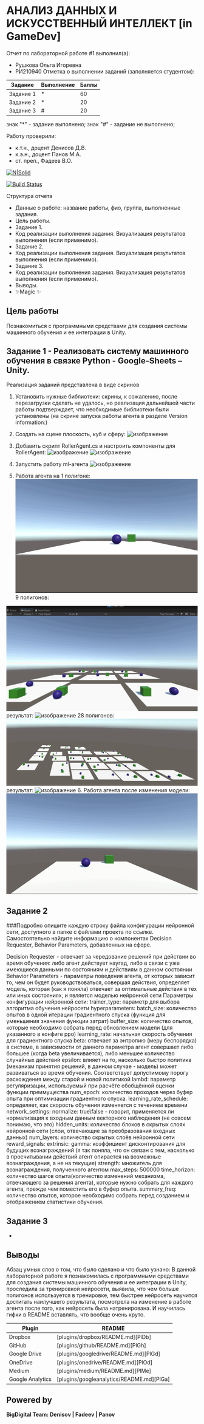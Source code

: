 # АНАЛИЗ ДАННЫХ И ИСКУССТВЕННЫЙ ИНТЕЛЛЕКТ [in GameDev]
Отчет по лабораторной работе #1 выполнил(а):
- Рушкова Ольга Игоревна
- РИ210940
Отметка о выполнении заданий (заполняется студентом):

| Задание | Выполнение | Баллы |
| ------ | ------ | ------ |
| Задание 1 | * | 60 |
| Задание 2 | * | 20 |
| Задание 3 | # | 20 |

знак "*" - задание выполнено; знак "#" - задание не выполнено;

Работу проверили:
- к.т.н., доцент Денисов Д.В.
- к.э.н., доцент Панов М.А.
- ст. преп., Фадеев В.О.

[![N|Solid](https://cldup.com/dTxpPi9lDf.thumb.png)](https://nodesource.com/products/nsolid)

[![Build Status](https://travis-ci.org/joemccann/dillinger.svg?branch=master)](https://travis-ci.org/joemccann/dillinger)

Структура отчета

- Данные о работе: название работы, фио, группа, выполненные задания.
- Цель работы.
- Задание 1.
- Код реализации выполнения задания. Визуализация результатов выполнения (если применимо).
- Задание 2.
- Код реализации выполнения задания. Визуализация результатов выполнения (если применимо).
- Задание 3.
- Код реализации выполнения задания. Визуализация результатов выполнения (если применимо).
- Выводы.
- ✨Magic ✨

## Цель работы
Познакомиться с программными средствами для создания системы машинного обучения и ее интеграции в Unity.

## Задание 1 - Реализовать систему машинного обучения в связке Python - Google-Sheets – Unity.

Реализация заданий представлена в виде скринов
1. Установить нужные библиотеки: скрины, к сожалению, после перезагрузки сделать не удалось, но реализация дальнейшей части работы подтверждает, что необходимые библиотеки были установлены (на скрине запуска работы агента в разделе  Version information:)

2. Создать на сцене плоскость, куб и сферу:
![изображение](https://user-images.githubusercontent.com/98802409/198323924-83a1c293-b916-40d3-acd4-0cbce74c96e4.png)
3. Добавить скрипт RollerAgent.cs и настроить компоненты для RollerAgent:
![изображение](https://user-images.githubusercontent.com/98802409/198324194-0e7426eb-57b9-47ff-9303-eafb0b554aff.png)
![изображение](https://user-images.githubusercontent.com/98802409/198324284-85fa6b84-d376-47fb-8ead-22d9e17fe687.png)

4. Запустить работу ml-агента
![изображение](https://user-images.githubusercontent.com/98802409/200939505-afdc5bec-c253-420d-9e6e-1da9f0126057.png)
5. Работа агента на 1 полигоне:
![image](https://github.com/SomEnaMeforme/DA-in-GameDev-lab1/blob/task_3/%D0%B4%D0%BB%D1%8F%20%D0%BB%D0%B0%D0%B1%D1%8B%20-1.gif)
9 полигонов:

![image](https://github.com/SomEnaMeforme/DA-in-GameDev-lab1/blob/task_3/%D0%B4%D0%BB%D1%8F%20%D0%BB%D0%B0%D0%B1%D1%8B%20-9.gif)
результат:
![изображение](https://user-images.githubusercontent.com/98802409/200949926-f23cad0a-cdb7-4590-85cd-010d4ae445ca.png)
28 полигонов:
![изображение](https://github.com/SomEnaMeforme/DA-in-GameDev-lab1/blob/task_3/%D0%B4%D0%BB%D1%8F%20%D0%BB%D0%B0%D0%B1%D1%8B%20-%2028.gif)
результат:
![изображение](https://user-images.githubusercontent.com/98802409/200953043-2dddfe57-19fa-4c0f-9a81-f85d13db73ed.png)
6. Работа агента после изменения модели: 
![изображение](https://github.com/SomEnaMeforme/DA-in-GameDev-lab1/blob/task_3/%D0%B4%D0%BB%D1%8F%20%D0%BB%D0%B0%D0%B1%D1%8B%20-1.2.gif)




## Задание 2
###Подробно опишите каждую строку файла конфигурации нейронной сети, доступного в папке с файлами проекта по ссылке. Самостоятельно найдите информацию о компонентах Decision Requester, Behavior Parameters, добавленных на сфере.

Decision Requester - отвечает за чередование решений при действии во время обучения: либо агент действует наугад, либо в связи с уже имеющиеся данными по состояниям и действиям в данном состоянии
Behavior Parameters - параметры поведения агента, от которых зависит то, чем он будет руководствоваться, совершая действия, определяет модель, которая (как я поняла) отвечает за оптимальные действия в тех или иных состояниях, и является моделью нейронной сети
Параметры конфигурации нейронной сети: 
trainer_type: параметр для выбора алгоритма обучения нейросети 
hyperparameters:
      batch_size: количество опытов в одной итерации градиентного спуска (функция для уменьшения значения функции затрат)
      buffer_size: количество опытов, которые необходимо собрать перед обновлением модели (для указанного в конфиге ppo)
      learning_rate: начальная скорость обучения для градиентного спуска 
      beta: отвечает за энтропию (меру беспорядка) в системе, в зависимости от данного параметра агент совершает либо большее (когда beta увеличивается), либо меньшее количество случайных действий
      epsilon: влияет на то, насколько быстро политика (механизм принятия решений, в данном случае - модель) может развиваться во время обучения. Соответствует допустимому порогу расхождения между старой и новой политикой
      lambd: параметр регуляризации, используемый при расчёте обобщённой оценки функции преимущества 
      num_epoch: количество проходов через буфер опыта при оптимизации градиентного спуска.
      learning_rate_schedule: определяет, как скорость обучения изменяется с течением времени
    network_settings:
      normalize: true\false - говорит, применяется ли нормализация к входным данным векторного наблюдения (не совсем понимаю, что это)
      hidden_units: количество блоков в скрытых слоях нейронной сети (слои, отвечающие за преобразования входных данных) 
      num_layers: количество скрытых слоёв нейронной сети 
    reward_signals:
      extrinsic:
        gamma: коэффициент дисконтирования для будущих вознаграждений (я так поняла, что он связан с тем, насколько в просчитывании действий агент опирается на возможные вознаграждения, а не на текущие)
        strength: множитель для вознаграждения, полученного агентом
    max_steps: 500000
    time_horizon: количество шагов опыта(количество изменений механизма, отвечающего за решения агента), которые нужно собрать для каждого агента, прежде чем поместить его в буфер опыта.
    summary_freq: количество опытов, которое необходимо собрать перед созданием и отображением статистики обучения.

 

## Задание 3
-
## Выводы

Абзац умных слов о том, что было сделано и что было узнано:
В данной лабораторной работе я познакомилась с программными средствами для создания системы машинного обучения и ее интеграции в Unity, проследила за тренировкой нейросети, выявила, что чем больше полигонов используется в тренировке, тем быстрее нейросеть научится достигать наилучшего результата, посмотрела на изменение в работе агента после того, как нейросеть была натренирована. И научилась гифки в README вставлять, что вообще очень круто.


| Plugin | README |
| ------ | ------ |
| Dropbox | [plugins/dropbox/README.md][PlDb] |
| GitHub | [plugins/github/README.md][PlGh] |
| Google Drive | [plugins/googledrive/README.md][PlGd] |
| OneDrive | [plugins/onedrive/README.md][PlOd] |
| Medium | [plugins/medium/README.md][PlMe] |
| Google Analytics | [plugins/googleanalytics/README.md][PlGa] |

## Powered by

**BigDigital Team: Denisov | Fadeev | Panov**
